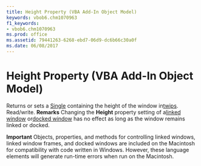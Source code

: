 ```yaml
---
title: Height Property (VBA Add-In Object Model)
keywords: vbob6.chm1070963
f1_keywords:
- vbob6.chm1070963
ms.prod: office
ms.assetid: 79441263-6268-ebd7-06d9-dc6b66c30a0f
ms.date: 06/08/2017
---
```



# Height Property (VBA Add-In Object Model)



Returns or sets a [Single](vbe-glossary.md) containing the height of the window in[twips](vbe-glossary.md). Read/write.
 **Remarks**
Changing the **Height** property setting of a[linked window](vbe-glossary.md) or[docked window](vbe-glossary.md) has no effect as long as the window remains linked or docked.


 **Important**  Objects, properties, and methods for controlling linked windows, linked window frames, and docked windows are included on the Macintosh for compatibility with code written in Windows. However, these language elements will generate run-time errors when run on the Macintosh.



